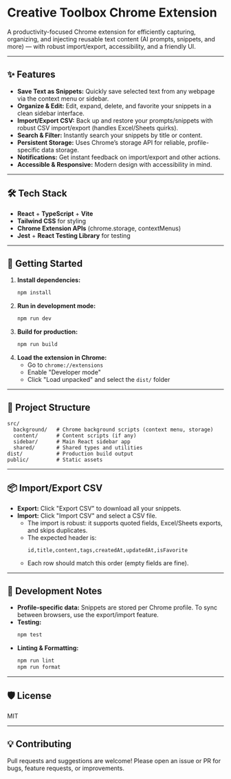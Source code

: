 # Creative Toolbox Chrome Extension

A productivity-focused Chrome extension for efficiently capturing, organizing, and injecting reusable text content (AI prompts, snippets, and more) — with robust import/export, accessibility, and a friendly UI.

---

## ✨ Features

- **Save Text as Snippets:** Quickly save selected text from any webpage via the context menu or sidebar.
- **Organize & Edit:** Edit, expand, delete, and favorite your snippets in a clean sidebar interface.
- **Import/Export CSV:** Back up and restore your prompts/snippets with robust CSV import/export (handles Excel/Sheets quirks).
- **Search & Filter:** Instantly search your snippets by title or content.
- **Persistent Storage:** Uses Chrome’s storage API for reliable, profile-specific data storage.
- **Notifications:** Get instant feedback on import/export and other actions.
- **Accessible & Responsive:** Modern design with accessibility in mind.

---

## 🛠 Tech Stack

- **React** + **TypeScript** + **Vite**
- **Tailwind CSS** for styling
- **Chrome Extension APIs** (chrome.storage, contextMenus)
- **Jest** + **React Testing Library** for testing

---

## 🚀 Getting Started

1. **Install dependencies:**
   ```sh
   npm install
   ```
2. **Run in development mode:**
   ```sh
   npm run dev
   ```
3. **Build for production:**
   ```sh
   npm run build
   ```
4. **Load the extension in Chrome:**
   - Go to `chrome://extensions`
   - Enable "Developer mode"
   - Click "Load unpacked" and select the `dist/` folder

---

## 📁 Project Structure

```
src/
  background/   # Chrome background scripts (context menu, storage)
  content/      # Content scripts (if any)
  sidebar/      # Main React sidebar app
  shared/       # Shared types and utilities
dist/           # Production build output
public/         # Static assets
```

---

## 📦 Import/Export CSV

- **Export:** Click "Export CSV" to download all your snippets.
- **Import:** Click "Import CSV" and select a CSV file.  
  - The import is robust: it supports quoted fields, Excel/Sheets exports, and skips duplicates.
  - The expected header is:  
    ```
    id,title,content,tags,createdAt,updatedAt,isFavorite
    ```
  - Each row should match this order (empty fields are fine).

---

## 📝 Development Notes

- **Profile-specific data:** Snippets are stored per Chrome profile. To sync between browsers, use the export/import feature.
- **Testing:**  
  ```sh
  npm test
  ```
- **Linting & Formatting:**  
  ```sh
  npm run lint
  npm run format
  ```

---

## 🛡 License

MIT

---

## 💡 Contributing

Pull requests and suggestions are welcome! Please open an issue or PR for bugs, feature requests, or improvements.
